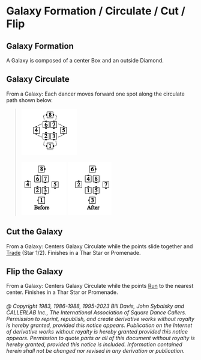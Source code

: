 
# Galaxy Formation / Circulate / Cut / Flip

## Galaxy Formation

A Galaxy is composed of a center Box and an outside Diamond.

## Galaxy Circulate

From a Galaxy: Each dancer moves forward one spot
along the circulate path shown below.

>
> ![alt](galaxy_circulate_1a.png)
>
> ![alt](galaxy_circulate_1b.png)
> ![alt](galaxy_circulate_1c.png)
>

## Cut the Galaxy

From a Galaxy: Centers Galaxy Circulate while the points slide together and
[Trade](../b2/trade.md) (Star 1/2). Finishes in a Thar Star or Promenade.

## Flip the Galaxy

From a Galaxy: Centers Galaxy Circulate while the points
[Run](../b2/run.md) to the nearest
center. Finishes in a Thar Star or Promenade.

###### @ Copyright 1983, 1986-1988, 1995-2023 Bill Davis, John Sybalsky and CALLERLAB Inc., The International Association of Square Dance Callers. Permission to reprint, republish, and create derivative works without royalty is hereby granted, provided this notice appears. Publication on the Internet of derivative works without royalty is hereby granted provided this notice appears. Permission to quote parts or all of this document without royalty is hereby granted, provided this notice is included. Information contained herein shall not be changed nor revised in any derivation or publication.
